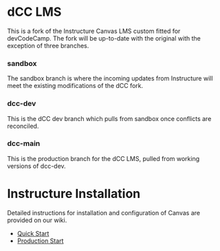 # dCC LMS

This is a fork of the Instructure Canvas LMS custom fitted for devCodeCamp. The fork will be up-to-date with the original with the exception of three branches.

### sandbox
The sandbox branch is where the incoming updates from Instructure will meet the existing modifications of the dCC fork.

### dcc-dev
This is the dCC dev branch which pulls from sandbox once conflicts are reconciled.

### dcc-main
This is the production branch for the dCC LMS, pulled from working versions of dcc-dev.

# Instructure Installation

Detailed instructions for installation and configuration of Canvas are provided
on our wiki.

 * [Quick Start](http://github.com/instructure/canvas-lms/wiki/Quick-Start)
 * [Production Start](http://github.com/instructure/canvas-lms/wiki/Production-Start)
